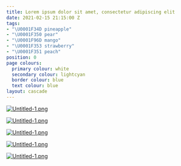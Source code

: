 ```yaml
---
title: Lorem ipsum dolor sit amet, consectetur adipiscing elit
date: 2021-02-15 21:15:00 Z
tags:
- "\U0001F34D pineapple"
- "\U0001F350 pear"
- "\U0001F96D mango"
- "\U0001F353 strawberry"
- "\U0001F351 peach"
position: 0
page colours:
  primary colour: white
  secondary colour: lightcyan
  border colour: blue
  text colour: blue
layout: cascade
---
```


[![Untitled-1.png](/uploads/Untitled-1.png)](hello)

<!-- style: background: #ffff33; -->

<!-- break -->

[![Untitled-1.png](/uploads/Untitled-1.png)](hello)

<!-- style: background: #ff003f; -->

<!-- break -->

[![Untitled-1.png](/uploads/Untitled-1.png)](hello)

<!-- style: background: #3f00ff; -->

<!-- break -->

[![Untitled-1.png](/uploads/Untitled-1.png)](hello)

<!-- style: background: #360ccc; -->

<!-- break -->

[![Untitled-1.png](/uploads/Untitled-1.png)](hello)

<!-- style: background: #7df9ff; -->

<!-- break -->